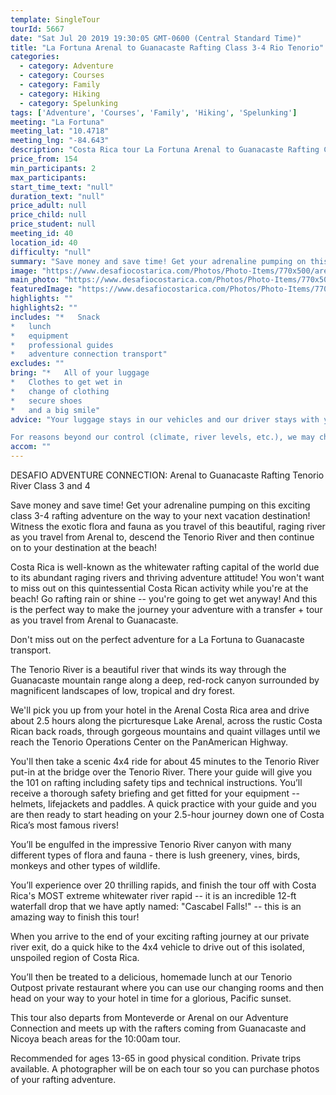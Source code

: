 ```yaml
---
template: SingleTour
tourId: 5667
date: "Sat Jul 20 2019 19:30:05 GMT-0600 (Central Standard Time)"
title: "La Fortuna Arenal to Guanacaste Rafting Class 3-4 Rio Tenorio"
categories: 
  - category: Adventure
  - category: Courses
  - category: Family
  - category: Hiking
  - category: Spelunking
tags: ['Adventure', 'Courses', 'Family', 'Hiking', 'Spelunking']
meeting: "La Fortuna"
meeting_lat: "10.4718"
meeting_lng: "-84.643"
description: "Costa Rica tour La Fortuna Arenal to Guanacaste Rafting Class 3-4 Rio Tenorio, id 5667"
price_from: 154
min_participants: 2
max_participants: 
start_time_text: "null"
duration_text: "null"
price_adult: null
price_child: null
price_student: null
meeting_id: 40
location_id: 40
difficulty: "null"
summary: "Save money and save time! Get your adrenaline pumping on this exciting class 3-4 rafting adventure on the way to your next vacation destination! Witness the exotic flora and fauna as you travel of this beautiful, raging river as you travel from Arenal to, descend the Tenorio River and then continue on to your destination at the beach!"
image: "https://www.desafiocostarica.com/Photos/Photo-Items/770x500/arenal-to-guanacaste-rafting-tenorio-river-class-3-and-4-1430069843.jpg"
main_photo: "https://www.desafiocostarica.com/Photos/Photo-Items/770x500/arenal-to-guanacaste-rafting-tenorio-river-class-3-and-4-1430069843.jpg"
featuredImage: "https://www.desafiocostarica.com/Photos/Photo-Items/770x500/arenal-to-guanacaste-rafting-tenorio-river-class-3-and-4-1430069843.jpg"
highlights: ""
highlights2: ""
includes: "*   Snack
*   lunch
*   equipment
*   professional guides
*   adventure connection transport"
excludes: ""
bring: "*   All of your luggage
*   Clothes to get wet in
*   change of clothing
*   secure shoes
*   and a big smile"
advice: "Your luggage stays in our vehicles and our driver stays with your items while you are doing your tour. We have private entrances and exits for our rafting tour locations. Extra transport charge for drop-off outside of our regular hotel zones.

For reasons beyond our control (climate, river levels, etc.), we may change to a more-suitable tour with an equal or similar adventure-appeal or offer other tour options so you don't miss out on a fun day in Costa Rica. We reserve the right to cancel a trip due to unfavorable conditions & will only run a tour according to our policies. Full refund is given if (on rare occasion) no tour is run. This adventure involves some inherent risk and physical exertion, so you must be in go"
accom: ""
---
```

DESAFIO ADVENTURE CONNECTION: Arenal to Guanacaste Rafting Tenorio River Class 3 and 4

Save money and save time! Get your adrenaline pumping on this exciting class 3-4 rafting adventure on the way to your next vacation destination! Witness the exotic flora and fauna as you travel of this beautiful, raging river as you travel from Arenal to, descend the Tenorio River and then continue on to your destination at the beach!

Costa Rica is well-known as the whitewater rafting capital of the world due to its abundant raging rivers and thriving adventure attitude! You won't want to miss out on this quintessential Costa Rican activity while you're at the beach! Go rafting rain or shine -- you're going to get wet anyway! And this is the perfect way to make the journey your adventure with a transfer + tour as you travel from Arenal to Guanacaste.

Don't miss out on the perfect adventure for a La Fortuna to Guanacaste transport.

The Tenorio River is a beautiful river that winds its way through the Guanacaste mountain range along a deep, red-rock canyon surrounded by magnificent landscapes of low, tropical and dry forest.

We'll pick you up from your hotel in the Arenal Costa Rica area and drive about 2.5 hours along the picrturesque Lake Arenal, across the rustic Costa Rican back roads, through gorgeous mountains and quaint villages until we reach the Tenorio Operations Center on the PanAmerican Highway.

You'll then take a scenic 4x4 ride for about 45 minutes to the Tenorio River put-in at the bridge over the Tenorio River. There your guide will give you the 101 on rafting including safety tips and technical instructions. You’ll receive a thorough safety briefing and get fitted for your equipment -- helmets, lifejackets and paddles. A quick practice with your guide and you are then ready to start heading on your 2.5-hour journey down one of Costa Rica’s most famous rivers!

You’ll be engulfed in the impressive Tenorio River canyon with many different types of flora and fauna - there is lush greenery, vines, birds, monkeys and other types of wildlife.

You’ll experience over 20 thrilling rapids, and finish the tour off with Costa Rica's MOST extreme whitewater river rapid -- it is an incredible 12-ft waterfall drop that we have aptly named: "Cascabel Falls!" -- this is an amazing way to finish this tour!

When you arrive to the end of your exciting rafting journey at our private river exit, do a quick hike to the 4x4 vehicle to drive out of this isolated, unspoiled region of Costa Rica.

You’ll then be treated to a delicious, homemade lunch at our Tenorio Outpost private restaurant where you can use our changing rooms and then head on your way to your hotel in time for a glorious, Pacific sunset.

This tour also departs from Monteverde or Arenal on our Adventure Connection and meets up with the rafters coming from Guanacaste and Nicoya beach areas for the 10:00am tour.

Recommended for ages 13-65 in good physical condition. Private trips available. A photographer will be on each tour so you can purchase photos of your rafting adventure.